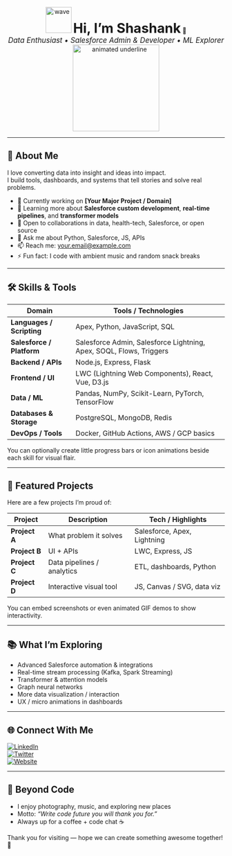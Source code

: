 <!-- Animated header / hero -->
<p align="center">
  <img src="https://media.giphy.com/media/hvRJCLFzcasrR4ia7z/giphy.gif" width="60px" alt="wave" />
  <span style="font-size: 2.2em; font-weight: bold;">Hi, I’m Shashank</span> 👋  
  <br />
  <em style="font-size:1.2em;">Data Enthusiast • Salesforce Admin & Developer • ML Explorer</em>  
  <br />
  <img src="https://your-cdn.com/animated-underline.gif" width="200" alt="animated underline" />
</p>

---

## 🚀 About Me

I love converting data into insight and ideas into impact.  
I build tools, dashboards, and systems that tell stories and solve real problems.

- 🔭 Currently working on **[Your Major Project / Domain]**  
- 🌱 Learning more about **Salesforce custom development**, **real-time pipelines**, and **transformer models**  
- 👯 Open to collaborations in data, health-tech, Salesforce, or open source  
- 💬 Ask me about Python, Salesforce, JS, APIs  
- 📫 Reach me: your.email@example.com  
- ⚡ Fun fact: I code with ambient music and random snack breaks  

---

## 🛠 Skills & Tools

| Domain | Tools / Technologies |
|--------|------------------------|
| **Languages / Scripting** | Apex, Python, JavaScript, SQL |
| **Salesforce / Platform** | Salesforce Admin, Salesforce Lightning, Apex, SOQL, Flows, Triggers |
| **Backend / APIs** | Node.js, Express, Flask |
| **Frontend / UI** | LWC (Lightning Web Components), React, Vue, D3.js |
| **Data / ML** | Pandas, NumPy, Scikit-Learn, PyTorch, TensorFlow |
| **Databases & Storage** | PostgreSQL, MongoDB, Redis |
| **DevOps / Tools** | Docker, GitHub Actions, AWS / GCP basics |

You can optionally create little progress bars or icon animations beside each skill for visual flair.

---

## 🌟 Featured Projects

Here are a few projects I’m proud of:

| Project | Description | Tech / Highlights |
|--------|-------------|-------------------|
| **Project A** | What problem it solves | Salesforce, Apex, Lightning |
| **Project B** | UI + APIs | LWC, Express, JS |
| **Project C** | Data pipelines / analytics | ETL, dashboards, Python |
| **Project D** | Interactive visual tool | JS, Canvas / SVG, data viz |

You can embed screenshots or even animated GIF demos to show interactivity.

---

## 📚 What I’m Exploring

- Advanced Salesforce automation & integrations  
- Real-time stream processing (Kafka, Spark Streaming)  
- Transformer & attention models  
- Graph neural networks  
- More data visualization / interaction  
- UX / micro animations in dashboards  

---

## 🌐 Connect With Me

[![LinkedIn](https://img.shields.io/badge/LinkedIn–blue?style=for-the-badge&logo=linkedin&logoColor=white)](https://www.linkedin.com/in/your-profile)  
[![Twitter](https://img.shields.io/badge/Twitter–sky?style=for-the-badge&logo=twitter&logoColor=white)](https://twitter.com/your_handle)  
[![Website](https://img.shields.io/badge/Website–Visit-Me-!-?style=for-the-badge&logo=github&logoColor=white)](https://your-website.com)

---

## 🎉 Beyond Code

- I enjoy photography, music, and exploring new places  
- Motto: *“Write code future you will thank you for.”*  
- Always up for a coffee + code chat ☕  

Thank you for visiting — hope we can create something awesome together! 🚀  
